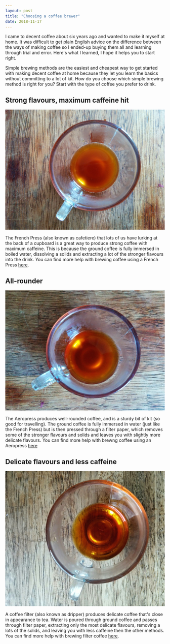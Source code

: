 ```yaml
---
layout: post
title: "Choosing a coffee brewer"
date: 2018-11-17
---
```


I came to decent coffee about six years ago and wanted to make it myself at home. 
It was difficult to get plain English advice on the difference between the ways of making coffee so I ended-up buying them all and learning through trial and error.
Here's what I learned, I hope it helps you to start right.

Simple brewing methods are the easiest and cheapest way to get started with making decent coffee at home because they let you learn the basics without committing to a lot of kit.
How do you choose which simple brewing method is right for you? 
Start with the type of coffee you prefer to drink.

## Strong flavours, maximum caffeine hit

![French Press coffee](/assets/frenchpress.jpg)

The French Press (also known as cafetiere) that lots of us have lurking at the back of a cupboard is a great way to produce strong coffee with maximum caffeine. This is because the ground coffee is fully immersed in boiled water, dissolving a solids and extracting a lot of the stronger flavours into the drink. You can find more help with brewing coffee using a French Press [here](https://scottcolfer.com/coffee/2017/10/08/french-press-coffee.html).

## All-rounder


![Aeropress coffee](/assets/aeropress.jpg)

The Aeropress produces well-rounded coffee, and is a sturdy bit of kit (so good for travelling). The ground coffee is fully immersed in water (just like the French Press) but is then pressed through a filter paper, which removes some of the stronger flavours and solids and leaves you with slightly more delicate flavours. You can find more help with brewng coffee using an Aeropress [here](https://scottcolfer.com/coffee/2018/03/03/aeropress.html)

## Delicate flavours and less caffeine 

![Filter coffee](/assets/filtercoffee.jpg)

A coffee filter (also known as dripper) produces delicate coffee that's close in appearance to tea. Water is poured through ground coffee and passes through filter paper, extracting only the most delicate flavours, removing a lots of the solids, and leaving you with less caffeine then the other methods. You can find more help with brewing filter coffee [here](https://scottcolfer.com/coffee/2017/09/04/filter-coffee.html).
